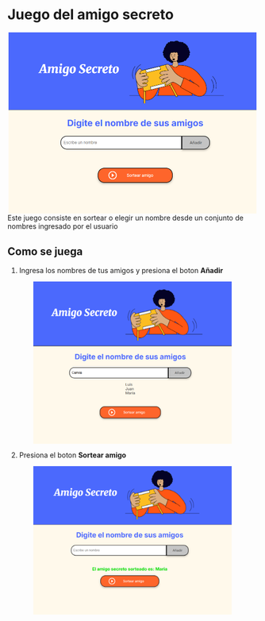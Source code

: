 # Juego del amigo secreto
<!-- ![Interfaz juego](./source/img/interfaz.png) -->
<img src="./source/img/interfaz.png" style="display: block; margin: auto;" width="500">
Este juego consiste en sortear o elegir un nombre desde un conjunto de nombres ingresado por el usuario

## Como se juega
1. Ingresa los nombres de tus amigos y presiona el boton **Añadir**
<img src="./source/img/Paso1.png" style="display: block; margin: auto;" width="400">

2. Presiona el boton **Sortear amigo**
<img src="./source/img/Paso2.png" style="display: block; margin: auto;" width="400">
